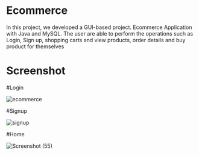 # Ecommerce

In this project, we developed a GUI-based project. Ecommerce Application with Java and MySQL.
The user are able to perform the operations such as Login, Sign up, shopping carts and view products, order details and buy product for themselves
# Screenshot
  
 #Login
 
 
![ecommerce](https://user-images.githubusercontent.com/124526341/223776455-5edc1f79-e23a-43eb-8899-3778d68f19ce.png)
 
 #Signup
 
 
 ![signup](https://user-images.githubusercontent.com/124526341/223777432-ec326b5a-b612-4aa8-a3c6-35101d1e4f1e.png)

 #Home
 
 
![Screenshot (55)](https://user-images.githubusercontent.com/124526341/223780201-03bdfc41-07dc-41b3-babc-760886234eb0.png)

 

